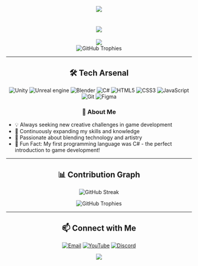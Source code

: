 <div align="center">
  <img src="https://capsule-render.vercel.app/api?type=waving&color=gradient&height=200&section=header&text=JohnSoellnerDev&fontSize=80&fontAlignY=35&animation=twinkling&fontColor=gradient" />
</div>

<h1 align="center">
  <img src="https://readme-typing-svg.herokuapp.com/?lines=Game+and+Software+Developer;Unity+Expert+%7C+C%23+Enthusiast&font=Fira%20Code&center=true&width=380&height=50&duration=4000&pause=1000">
</h1>

<div align="center">
  <img src="https://github-stats-alpha.vercel.app/api?username=JohnSoellnerDev&cc=22272e&tc=37BCF6&ic=fff&bc=0000">
</div>


<div align="center">
  <img src="https://github-profile-trophy.vercel.app/?username=JohnSoellnerDev&theme=dracula&no-frame=true&no-bg=true&margin-w=4" alt="GitHub Trophies" />
</div>

---

<h2 align="center">🛠️ Tech Arsenal</h2>

<p align="center">
  <img src="https://img.shields.io/badge/Unity-000000?style=for-the-badge&logo=unity&logoColor=white" alt="Unity" />
      <img src="https://img.shields.io/badge/unrealengine-%23313131.svg?style=for-the-badge&logo=unrealengine&logoColor=white" alt="Unreal engine"/>
    <img src="https://img.shields.io/badge/Blender-F5792A?style=for-the-badge&logo=blender&logoColor=white" alt="Blender" />
  <img src="https://img.shields.io/badge/C%23-239120?style=for-the-badge&logo=c-sharp&logoColor=white" alt="C#" />
  <img src="https://img.shields.io/badge/HTML5-E34F26?style=for-the-badge&logo=html5&logoColor=white" alt="HTML5" />
  <img src="https://img.shields.io/badge/CSS3-1572B6?style=for-the-badge&logo=css3&logoColor=white" alt="CSS3" />
  <img src="https://img.shields.io/badge/JavaScript-F7DF1E?style=for-the-badge&logo=javascript&logoColor=black" alt="JavaScript" />
  <img src="https://img.shields.io/badge/Git-F05032?style=for-the-badge&logo=git&logoColor=white" alt="Git" />
  <img src="https://img.shields.io/badge/Figma-F24E1E?style=for-the-badge&logo=figma&logoColor=white" alt="Figma" />
</p>

  <summary align="center"><h3>🚀 About Me</h3></summary>
  <ul>
    <li>💡 Always seeking new creative challenges in game development</li>
    <li>🌱 Continuously expanding my skills and knowledge</li>
    <li>🎨 Passionate about blending technology and artistry</li>
    <li>🌟 Fun Fact: My first programming language was C# - the perfect introduction to game development!</li>
  </ul>
  
---

<h2 align="center">📊 Contribution Graph</h2>

<p align="center">
  <img src="https://github-readme-streak-stats.herokuapp.com/?user=JohnSoellnerDev&theme=tokyonight" alt="GitHub Streak" />
</p>

<p align="center">
  <img src="https://github-profile-trophy.vercel.app/?username=JohnSoellnerDev&theme=darkhub&no-frame=true&row=1&column=7" alt="GitHub Trophies" />
</p>

---

<h2 align="center">📫 Connect with Me</h2>

<p align="center">
  <a href="mailto:tridlegames@gmail.com"><img src="https://img.shields.io/badge/Email-D14836?style=for-the-badge&logo=gmail&logoColor=white" alt="Email" /></a>
  <a href="https://www.youtube.com/c/tridlegames"><img src="https://img.shields.io/badge/YouTube-FF0000?style=for-the-badge&logo=youtube&logoColor=white" alt="YouTube" /></a>
  <a href="https://discord.gg/R2p3Y7VSNv"><img src="https://img.shields.io/badge/Discord-7289DA?style=for-the-badge&logo=discord&logoColor=white" alt="Discord" /></a>
</p>

<div align="center">
  <img src="https://capsule-render.vercel.app/api?type=waving&color=gradient&height=120&section=footer" />
</div>
